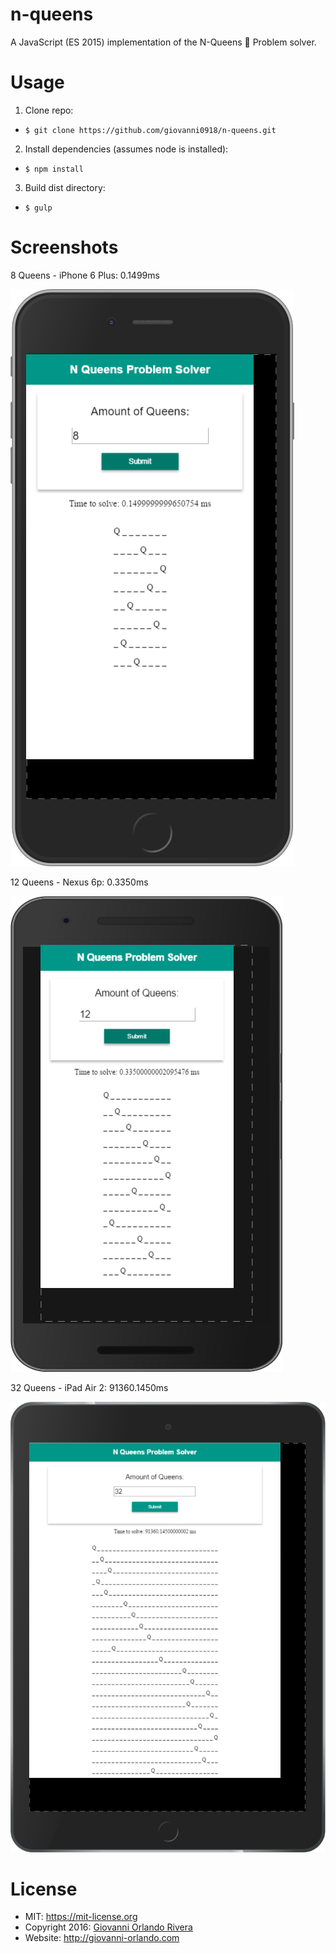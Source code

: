 # n-queens
A JavaScript (ES 2015) implementation of the N-Queens 👑 Problem solver.

# Usage
1. Clone repo:
- `$ git clone https://github.com/giovanni0918/n-queens.git`

2. Install dependencies (assumes node is installed):
- `$ npm install`

3. Build dist directory:
- `$ gulp`

# Screenshots

8 Queens - iPhone 6 Plus: 0.1499ms

![8 Queens - iPhone 6 Plus](images/screenshots/8-queens--iPhone6Plus.png)

12 Queens - Nexus 6p: 0.3350ms

![12 Queens - Nexus 6p](images/screenshots/12-queens--Nexus6p.png)

32 Queens - iPad Air 2: 91360.1450ms

![32 Queens - iPad Air 2](images/screenshots/32-queens--iPadAir2.png)

# License
- MIT: <https://mit-license.org>
- Copyright 2016: [Giovanni Orlando Rivera](https://github.com/giovanni0918)
- Website: <http://giovanni-orlando.com>
